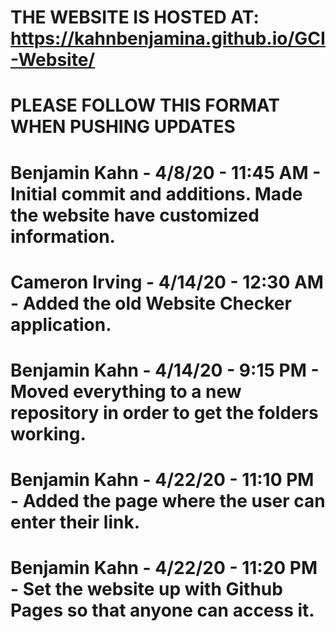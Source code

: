 # THE WEBSITE IS HOSTED AT: https://kahnbenjamina.github.io/GCI-Website/
#
# PLEASE FOLLOW THIS FORMAT WHEN PUSHING UPDATES
#
# Benjamin Kahn - 4/8/20 - 11:45 AM - Initial commit and additions. Made the website have customized information.
# Cameron Irving - 4/14/20 - 12:30 AM - Added the old Website Checker application.
# Benjamin Kahn - 4/14/20 - 9:15 PM - Moved everything to a new repository in order to get the folders working.
# Benjamin Kahn - 4/22/20 - 11:10 PM - Added the page where the user can enter their link.
# Benjamin Kahn - 4/22/20 - 11:20 PM - Set the website up with Github Pages so that anyone can access it.
